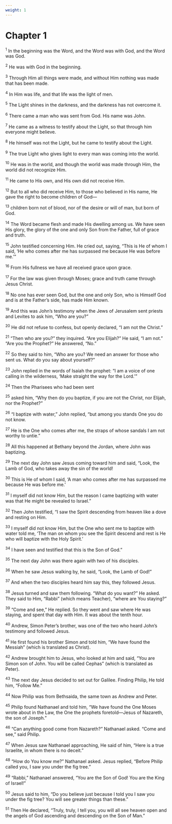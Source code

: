 ```yaml
---
weight: 1
---
```


# Chapter 1

<sup>1</sup> In the beginning was the Word, and the Word was with God, and the Word was God. 

<sup>2</sup> He was with God in the beginning. 

<sup>3</sup> Through Him all things were made, and without Him nothing was made that has been made. 

<sup>4</sup> In Him was life, and that life was the light of men. 

<sup>5</sup> The Light shines in the darkness, and the darkness has not overcome it. 

<sup>6</sup> There came a man who was sent from God. His name was John. 

<sup>7</sup> He came as a witness to testify about the Light, so that through him everyone might believe. 

<sup>8</sup> He himself was not the Light, but he came to testify about the Light. 

<sup>9</sup> The true Light who gives light to every man was coming into the world. 

<sup>10</sup> He was in the world, and though the world was made through Him, the world did not recognize Him. 

<sup>11</sup> He came to His own, and His own did not receive Him. 

<sup>12</sup> But to all who did receive Him, to those who believed in His name, He gave the right to become children of God— 

<sup>13</sup> children born not of blood, nor of the desire or will of man, but born of God. 

<sup>14</sup> The Word became flesh and made His dwelling among us. We have seen His glory, the glory of the one and only Son from the Father, full of grace and truth. 

<sup>15</sup> John testified concerning Him. He cried out, saying, “This is He of whom I said, ‘He who comes after me has surpassed me because He was before me.’” 

<sup>16</sup> From His fullness we have all received grace upon grace. 

<sup>17</sup> For the law was given through Moses; grace and truth came through Jesus Christ. 

<sup>18</sup> No one has ever seen God, but the one and only Son, who is Himself God and is at the Father’s side, has made Him known. 

<sup>19</sup> And this was John’s testimony when the Jews of Jerusalem sent priests and Levites to ask him, “Who are you?” 

<sup>20</sup> He did not refuse to confess, but openly declared, “I am not the Christ.” 

<sup>21</sup> “Then who are you?” they inquired. “Are you Elijah?” He said, “I am not.” “Are you the Prophet?” He answered, “No.” 

<sup>22</sup> So they said to him, “Who are you? We need an answer for those who sent us. What do you say about yourself?” 

<sup>23</sup> John replied in the words of Isaiah the prophet: “I am a voice of one calling in the wilderness, ‘Make straight the way for the Lord.’” 

<sup>24</sup> Then the Pharisees who had been sent 

<sup>25</sup> asked him, “Why then do you baptize, if you are not the Christ, nor Elijah, nor the Prophet?” 

<sup>26</sup> “I baptize with water,” John replied, “but among you stands One you do not know. 

<sup>27</sup> He is the One who comes after me, the straps of whose sandals I am not worthy to untie.” 

<sup>28</sup> All this happened at Bethany beyond the Jordan, where John was baptizing. 

<sup>29</sup> The next day John saw Jesus coming toward him and said, “Look, the Lamb of God, who takes away the sin of the world! 

<sup>30</sup> This is He of whom I said, ‘A man who comes after me has surpassed me because He was before me.’ 

<sup>31</sup> I myself did not know Him, but the reason I came baptizing with water was that He might be revealed to Israel.” 

<sup>32</sup> Then John testified, “I saw the Spirit descending from heaven like a dove and resting on Him. 

<sup>33</sup> I myself did not know Him, but the One who sent me to baptize with water told me, ‘The man on whom you see the Spirit descend and rest is He who will baptize with the Holy Spirit.’ 

<sup>34</sup> I have seen and testified that this is the Son of God.” 

<sup>35</sup> The next day John was there again with two of his disciples. 

<sup>36</sup> When he saw Jesus walking by, he said, “Look, the Lamb of God!” 

<sup>37</sup> And when the two disciples heard him say this, they followed Jesus. 

<sup>38</sup> Jesus turned and saw them following. “What do you want?” He asked. They said to Him, “Rabbi” (which means Teacher), “where are You staying?” 

<sup>39</sup> “Come and see,” He replied. So they went and saw where He was staying, and spent that day with Him. It was about the tenth hour. 

<sup>40</sup> Andrew, Simon Peter’s brother, was one of the two who heard John’s testimony and followed Jesus. 

<sup>41</sup> He first found his brother Simon and told him, “We have found the Messiah” (which is translated as Christ). 

<sup>42</sup> Andrew brought him to Jesus, who looked at him and said, “You are Simon son of John. You will be called Cephas” (which is translated as Peter). 

<sup>43</sup> The next day Jesus decided to set out for Galilee. Finding Philip, He told him, “Follow Me.” 

<sup>44</sup> Now Philip was from Bethsaida, the same town as Andrew and Peter. 

<sup>45</sup> Philip found Nathanael and told him, “We have found the One Moses wrote about in the Law, the One the prophets foretold—Jesus of Nazareth, the son of Joseph.” 

<sup>46</sup> “Can anything good come from Nazareth?” Nathanael asked. “Come and see,” said Philip. 

<sup>47</sup> When Jesus saw Nathanael approaching, He said of him, “Here is a true Israelite, in whom there is no deceit.” 

<sup>48</sup> “How do You know me?” Nathanael asked. Jesus replied, “Before Philip called you, I saw you under the fig tree.” 

<sup>49</sup> “Rabbi,” Nathanael answered, “You are the Son of God! You are the King of Israel!” 

<sup>50</sup> Jesus said to him, “Do you believe just because I told you I saw you under the fig tree? You will see greater things than these.” 

<sup>51</sup> Then He declared, “Truly, truly, I tell you, you will all see heaven open and the angels of God ascending and descending on the Son of Man.” 


